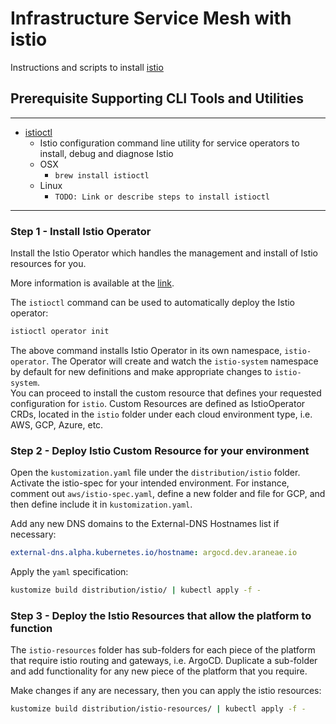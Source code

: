 # Infrastructure Service Mesh with istio

Instructions and scripts to install [istio](https://istio.io/latest/)


## Prerequisite Supporting CLI Tools and Utilities

--------------------------------------------
* [istioctl](https://istio.io/latest/docs/reference/commands/istioctl/)
  * Istio configuration command line utility for service operators to install, debug and diagnose Istio
  * OSX
    * `brew install istioctl`
  * Linux
    * `TODO: Link or describe steps to install istioctl`

--------------------------------------------

### Step 1 - Install Istio Operator 
Install the Istio Operator which handles the management and install of Istio resources for you. 

More information is available at the [link](https://istio.io/latest/docs/setup/install/operator/).

The `istioctl` command can be used to automatically deploy the Istio operator:
```bash
istioctl operator init
```
The above command installs Istio Operator in its own namespace, `istio-operator`. The Operator will create and 
watch the `istio-system` namespace by default for new definitions and make appropriate changes to `istio-system`.  
You can proceed to install the custom resource that defines your requested configuration for `istio`. Custom 
Resources are defined as IstioOperator CRDs, located in the `istio` folder under each cloud environment 
type, i.e. AWS, GCP, Azure, etc.

### Step 2 - Deploy Istio Custom Resource for your environment
Open the `kustomization.yaml` file under the `distribution/istio` folder. Activate the istio-spec for your 
intended environment. For instance, comment out `aws/istio-spec.yaml`, define a new folder and file for GCP, 
and then define include it in `kustomization.yaml`. 

Add any new DNS domains to the External-DNS Hostnames list if necessary:  
```yaml
external-dns.alpha.kubernetes.io/hostname: argocd.dev.araneae.io
```

Apply the `yaml` specification:
```bash
kustomize build distribution/istio/ | kubectl apply -f -
```

### Step 3 - Deploy the Istio Resources that allow the platform to function
The `istio-resources` folder has sub-folders for each piece of the platform that require istio routing and gateways, 
i.e. ArgoCD. Duplicate a sub-folder and add functionality for any new piece of the platform that you require.

Make changes if any are necessary, then you can apply the istio resources:
```bash
kustomize build distribution/istio-resources/ | kubectl apply -f -
```
